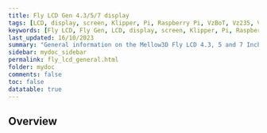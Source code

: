 ```yaml
---
title: Fly LCD Gen 4.3/5/7 display
tags: [LCD, display, screen, Klipper, Pi, Raspberry Pi, VzBoT, Vz235, Vz330] # you can filter by these
keywords: [Fly LCD, Fly Gen, LCD, display, screen, Klipper, Pi, Raspberry Pi, VzBoT, Vz235, Vz330] # for SEO purposes, I presume
last_updated: 16/10/2023
summary: "General information on the Mellow3D Fly LCD 4.3, 5 and 7 Inch displays"
sidebar: mydoc_sidebar
permalink: fly_lcd_general.html
folder: mydoc
comments: false
toc: false
datatable: true
---
```


## Overview
